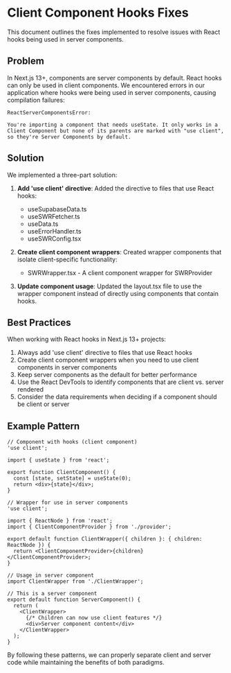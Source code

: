 # Client Component Hooks Fixes

This document outlines the fixes implemented to resolve issues with React hooks being used in server components.

## Problem

In Next.js 13+, components are server components by default. React hooks can only be used in client components. We encountered errors in our application where hooks were being used in server components, causing compilation failures:

```
ReactServerComponentsError:

You're importing a component that needs useState. It only works in a Client Component but none of its parents are marked with "use client", so they're Server Components by default.
```

## Solution

We implemented a three-part solution:

1. **Add 'use client' directive**: Added the directive to files that use React hooks:
   - useSupabaseData.ts
   - useSWRFetcher.ts
   - useData.ts
   - useErrorHandler.ts
   - useSWRConfig.tsx

2. **Create client component wrappers**: Created wrapper components that isolate client-specific functionality:
   - SWRWrapper.tsx - A client component wrapper for SWRProvider

3. **Update component usage**: Updated the layout.tsx file to use the wrapper component instead of directly using components that contain hooks.

## Best Practices

When working with React hooks in Next.js 13+ projects:

1. Always add 'use client' directive to files that use React hooks
2. Create client component wrappers when you need to use client components in server components
3. Keep server components as the default for better performance
4. Use the React DevTools to identify components that are client vs. server rendered
5. Consider the data requirements when deciding if a component should be client or server

## Example Pattern

```tsx
// Component with hooks (client component)
'use client';

import { useState } from 'react';

export function ClientComponent() {
  const [state, setState] = useState(0);
  return <div>{state}</div>;
}

// Wrapper for use in server components
'use client';

import { ReactNode } from 'react';
import { ClientComponentProvider } from './provider';

export default function ClientWrapper({ children }: { children: ReactNode }) {
  return <ClientComponentProvider>{children}</ClientComponentProvider>;
}

// Usage in server component
import ClientWrapper from './ClientWrapper';

// This is a server component
export default function ServerComponent() {
  return (
    <ClientWrapper>
      {/* Children can now use client features */}
      <div>Server component content</div>
    </ClientWrapper>
  );
}
```

By following these patterns, we can properly separate client and server code while maintaining the benefits of both paradigms.
